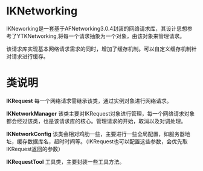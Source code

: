 # IKNetworking

IKNeworking是一套基于AFNetworking3.0.4封装的网络请求库，其设计思想参考了YTKNetworking,将每一个请求抽象为一个对象，由该对象来管理请求。

该请求库实现基本网络请求需求的同时，增加了缓存机制。可以自定义缓存机制针对请求进行缓存。

# 类说明
**IKRequest**
每一个网络请求需继承该类，通过实例对象进行网络请求。

**IKNetworkManager**
该类主要对IKRequest对象进行管理，每一个网络请求对象都会经过该类，也是该请求库的核心。管理请求的开始，取消以及对调处理。

**IKNetworkConfig**
该类会相对鸡肋一些，主要进行一些全局配置，如服务器地址，缓存数据库名，超时时间等。（IKRequest也可以配置这些参数，会优先取IKRequest返回的参数）

**IKRequestTool** 
工具类，主要封装一些工具方法。







